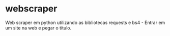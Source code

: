 # webscraper
Web scraper em python utilizando as bibliotecas requests e bs4 - Entrar em um site na web e pegar o titulo. 
